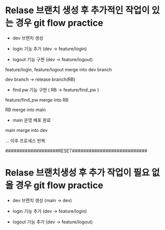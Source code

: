 # Relase 브랜치 생성 후 추가적인 작업이 있는 경우 git flow practice

- dev 브랜치 생성

- login 기능 추가 (dev -> feature/login)

- logout 기능 구현 (dev -> feature/logout)

feature/login, feature/logout merge into dev branch

dev branch -> release branch(RB)

- find pw 기능 구현 ( RB -> feature/find_pw )

feature/find_pw merge into RB

RB merge into main

- main 운영 배포 완료

main merge into dev

... 이후 프로세스 반복

###################RESET###########################

# Relase 브랜치생성 후 추가 작업이 필요 없을 경우 git flow practice

- dev 브랜치 생성 (main -> dev)

- login 기능 추가 (dev -> feature/login)

- logout 기능 추가 (dev -> feature/logout)

